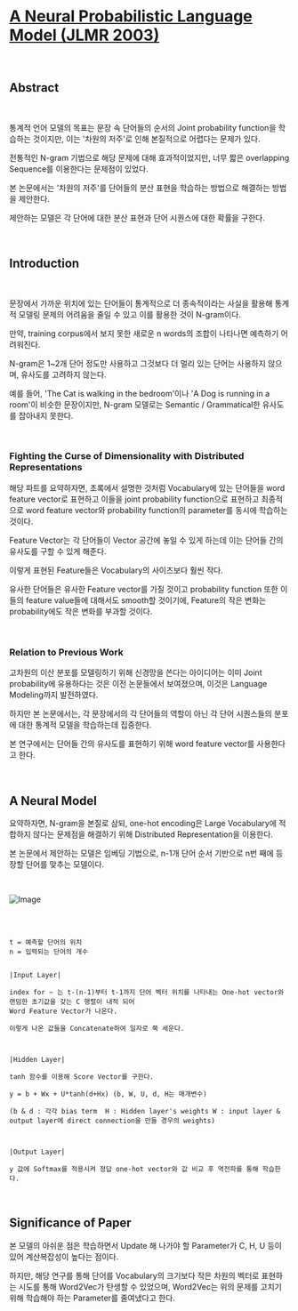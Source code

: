 # [A Neural Probabilistic Language Model (JLMR 2003)](https://papers.nips.cc/paper_files/paper/2000/file/728f206c2a01bf572b5940d7d9a8fa4c-Paper.pdf)

<br>

## Abstract

<br>

통계적 언어 모델의 목표는 문장 속 단어들의 순서의 Joint probability function을 학습하는 것이지만, 이는 '차원의 저주'로 인해 본질적으로 어렵다는 문제가 있다.

전통적인 N-gram 기법으로 해당 문제에 대해 효과적이었지만, 너무 짧은 overlapping Sequence를 이용한다는 문제점이 있었다.

본 논문에서는 '차원의 저주'를 단어들의 분산 표현을 학습하는 방법으로 해결하는 방법을 제안한다.

제안하는 모델은 각 단어에 대한 분산 표현과 단어 시퀀스에 대한 확률을 구한다.

<br>

## Introduction

<br>

문장에서 가까운 위치에 있는 단어들이 통계적으로 더 종속적이라는 사실을 활용해 통계적 모델링 문제의 어려움을 줄일 수 있고 이를 활용한 것이 N-gram이다.

만약, training corpus에서 보지 못한 새로운 n words의 조합이 나타나면 예측하기 어려워진다.

N-gram은 1~2개 단어 정도만 사용하고 그것보다 더 멀리 있는 단어는 사용하지 않으며, 유사도를 고려하지 않는다.

예를 들어, 'The Cat is walking in the bedroom'이나 'A Dog is running in a room'이 비슷한 문장이지만, N-gram 모델로는 Semantic / Grammatical한 유사도를 잡아내지 못한다.

<br>

### Fighting the Curse of Dimensionality with Distributed Representations

해당 파트를 요약하자면, 초록에서 설명한 것처럼 Vocabulary에 있는 단어들을 word feature vector로 표현하고 이들을 joint probability function으로 표현하고 최종적으로 word feature vector와 probability function의 parameter를 동시에 학습하는 것이다.

Feature Vector는 각 단어들이 Vector 공간에 놓일 수 있게 하는데 이는 단어들 간의 유사도를 구할 수 있게 해준다.

이렇게 표현된 Feature들은 Vocabulary의 사이즈보다 훨씬 작다.

유사한 단어들은 유사한 Feature vector를 가질 것이고 probability function 또한 이들의 feature value들에 대해서도 smooth할 것이기에,
Feature의 작은 변화는 probability에도 작은 변화를 부과할 것이다.


<br>


### Relation to Previous Work

고차원의 이산 분포를 모델링하기 위해 신경망을 쓴다는 아이디어는 이미 Joint probability에 유용하다는 것은 이전 논문들에서 보여졌으며,
이것은 Language Modeling까지 발전하였다.

하지만 본 논문에서는, 각 문장에서의 각 단어들의 역할이 아닌 각 단어 시퀀스들의 분포에 대한 통계적 모델을 학습하는데 집중한다.

본 연구에서는 단어들 간의 유사도를 표현하기 위해 word feature vector를 사용한다고 한다.


<br>

## A Neural Model

요약하자면, N-gram을 본질로 삼되, one-hot encoding은 Large Vocabulary에 적합하지 않다는 문제점을 해결하기 위해 Distributed Representation을 이용한다.

본 논문에서 제안하는 모델은 임베딩 기법으로, n-1개 단어 순서 기반으로 n번 째에 등장할 단어를 맞추는 모델이다.

<br>

![Image](https://github.com/user-attachments/assets/99e00a2a-e7bc-4dde-848e-e910ccce6b9f)

<br>

```

t = 예측할 단어의 위치
n = 입력되는 단어의 개수


|Input Layer|

index for ~ 는 t-(n-1)부터 t-1까지 단어 벡터 위치를 나타내는 One-hot vector와 랜덤한 초기값을 갖는 C 행렬이 내적 되어
Word Feature Vector가 나온다.

이렇게 나온 값들을 Concatenate하여 일자로 쭉 세운다.



|Hidden Layer|

tanh 함수를 이용해 Score Vector를 구한다.

y = b + Wx + U*tanh(d+Hx) (b, W, U, d, H는 매개변수)

(b & d : 각각 bias term  H : Hidden layer's weights W : input layer & output layer에 direct connection을 만들 경우의 weights)



|Output Layer|

y 값에 Softmax를 적용시켜 정답 one-hot vector와 값 비교 후 역전파를 통해 학습한다.

```

<br>

## Significance of Paper

본 모델의 아쉬운 점은 학습하면서 Update 해 나가야 할 Parameter가 C, H, U 등이 있어 계산복잡성이 높다는 점이다.

하지만, 해당 연구를 통해 단어를 Vocabulary의 크기보다 작은 차원의 벡터로 표현하는 시도를 통해 Word2Vec가 탄생할 수 있었으며, 
Word2Vec는 위의 문제를 고치기 위해 학습해야 하는 Parameter를 줄여냈다고 한다.
